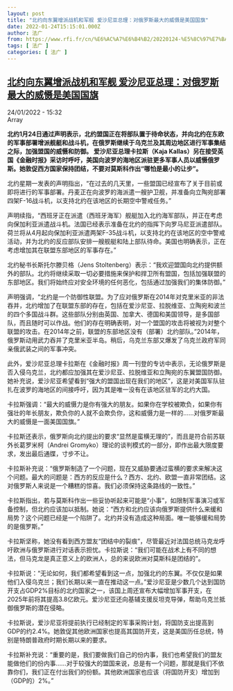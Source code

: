 ```yaml
---
layout: post
title: "北约向东翼增派战机和军舰 爱沙尼亚总理：对俄罗斯最大的威慑是美国国旗"
date: 2022-01-24T15:15:01.000Z
author: 法广
from: https://www.rfi.fr/cn/%E6%AC%A7%E6%B4%B2/20220124-%E5%8C%97%E7%BA%A6%E5%90%91%E4%B8%9C%E7%BF%BC%E5%A2%9E%E6%B4%BE%E6%88%98%E6%9C%BA%E5%92%8C%E5%86%9B%E8%88%B0-%E7%88%B1%E6%B2%99%E5%B0%BC%E4%BA%9A%E6%80%BB%E7%90%86-%E5%AF%B9%E4%BF%84%E7%BD%97%E6%96%AF%E6%9C%80%E5%A4%A7%E7%9A%84%E5%A8%81%E6%85%91%E6%98%AF%E7%BE%8E%E5%9B%BD%E5%9B%BD%E6%97%97
tags: [ 法广 ]
categories: [ 法广 ]
---
```

<!--1643037301000-->
[北约向东翼增派战机和军舰 爱沙尼亚总理：对俄罗斯最大的威慑是美国国旗](https://www.rfi.fr/cn/%E6%AC%A7%E6%B4%B2/20220124-%E5%8C%97%E7%BA%A6%E5%90%91%E4%B8%9C%E7%BF%BC%E5%A2%9E%E6%B4%BE%E6%88%98%E6%9C%BA%E5%92%8C%E5%86%9B%E8%88%B0-%E7%88%B1%E6%B2%99%E5%B0%BC%E4%BA%9A%E6%80%BB%E7%90%86-%E5%AF%B9%E4%BF%84%E7%BD%97%E6%96%AF%E6%9C%80%E5%A4%A7%E7%9A%84%E5%A8%81%E6%85%91%E6%98%AF%E7%BE%8E%E5%9B%BD%E5%9B%BD%E6%97%97)
------

<div>
<div>24/01/2022 - 15:32</div>Array<p><strong>                    北约1月24日通过声明表示，北约盟国正在将部队置于待命状态，并向北约在东欧的军事部署增派舰艇和战斗机，在俄罗斯继续于乌克兰及其周边地区进行军事集结之际，加强盟国的威慑和防御。 爱沙尼亚总理卡拉斯（Kaja Kallas）另在接受英国《金融时报》采访时呼吁，美国向波罗的海地区派驻更多军事人员以威慑俄罗斯。她敦促西方国家保持团结，不要对莫斯科作出“哪怕是最小的让步”。                </strong></p><div >                    <p>北约星期一发表的声明指出，“在过去的几天里，一些盟国已经宣布了关于目前或即将进行的军事部署。丹麦正在向波罗的海派遣一艘护卫舰，并准备向立陶宛部署四架F-16战斗机，以支持北约在该地区的长期空中警戒任务。”</p><p>声明续指，“西班牙正在派遣（西班牙海军）舰艇加入北约海军部队，并正在考虑向保加利亚派遣战斗机。法国已经表示准备在北约的指挥下向罗马尼亚派遣部队。荷兰将从4月起向保加利亚派遣两架F-35战斗机，以支持北约在该地区的空中警戒活动，并为北约的反应部队安排一艘舰艇和陆上部队待命。美国也明确表示，正在考虑增加其在联盟东部地区的军事存在。”</p><p>北约秘书长斯托尔滕贝格（Jens Stoltenberg）表示：“我欢迎盟国向北约提供额外的部队。北约将继续采取一切必要措施来保护和捍卫所有盟国，包括加强联盟的东部地区。我们将始终应对安全环境的任何恶化，包括通过加强我们的集体防御。”</p><p>声明强调，“北约是一个防御性联盟。为了应对俄罗斯在2014年对克里米亚的非法吞并，北约增加了在联盟东部的存在，包括在爱沙尼亚、拉脱维亚、立陶宛和波兰的四个多国战斗群。这些部队分别由英国、加拿大、德国和美国领导，是多国部队，而且随时可以作战。他们的存在明确表明，对一个盟国的攻击将被视为对整个联盟的攻击。在2014年之前，联盟的东部地区没有（部署）北约部队。”2014年，俄罗斯动用武力吞并了克里米亚半岛。稍后，乌克兰东部又爆发了乌克兰政府军同亲俄武装之间的军事冲突。</p><p>此外，爱沙尼亚总理卡拉斯在《金融时报》周一刊登的专访中表示，无论俄罗斯是否入侵乌克兰，北约都应加强其在爱沙尼亚、拉脱维亚和立陶宛的东翼盟国防御。她补充说，爱沙尼亚希望看到“强大的盟国出现在我们的地区”，这是对美国军队驻扎在波罗的海地区的间接呼吁，因为其是唯一没有在该地区驻军的北约大国。</p><p>卡拉斯强调：“最大的威慑力是你有强大的朋友。如果你在学校被欺负，如果你有强壮的年长朋友，欺负你的人就不会欺负你，这和威慑力是一样的......对俄罗斯最大的威慑是一面美国国旗。”</p><p>卡拉斯还表示，俄罗斯向北约提出的要求“显然是蛮横无理的”，而且是符合前苏联外长葛罗米柯（Andrei Gromyko）理论的谈判模式的一部分，即作出最大限度要求，发出最后通牒，寸步不让。</p><p>卡拉斯补充说：“俄罗斯制造了一个问题，现在又威胁要通过蛮横的要求来解决这个问题。最大的问题是：西方的反应是什么？西方、北约、欧盟一直非常团结。这对俄罗斯人来说是一个糟糕的惊喜。我们必须保持这条路线的一致性。”</p><p>卡拉斯指出，若与莫斯科作出一些妥协听起来可能是“小事”，如限制军事演习或军备控制，但北约应该加以抵制。她说：“西方和北约应该向俄罗斯提供什么来缓和局势？这个问题已经是一个陷阱了。北约并没有造成这种局面。唯一能够缓和局势的是俄罗斯。”</p><p>卡拉斯坚称，她没有看到西方盟友“团结中的裂痕”，尽管最近对法国总统马克龙呼吁欧洲与俄罗斯进行对话表示担忧。卡拉斯说：“我们可能在战术上有不同的想法，但马克龙是真正意义上的欧洲人，总的来说欧洲对莫斯科是团结的”。</p><p>卡拉斯说：“无论如何，我们都希望看到这一点，加强北约的东翼。不仅仅是如果他们入侵乌克兰；我们长期以来一直在推动这一点。”爱沙尼亚是少数几个达到国防开支占GDP2%目标的北约国家之一，该国上周还宣布大幅增加军事开支，在2025年前将其提高3.8亿欧元。爱沙尼亚还向基辅支援反坦克导弹，帮助乌克兰抵御俄罗斯的潜在侵略。</p><p>卡拉斯说，爱沙尼亚将提前执行已经制定的军事采购计划，将国防支出提高到GDP的约2.4%。她敦促其他欧洲国家也提高其国防开支，这是美国历任总统，特别是特朗普政府时期长期以来的要求。</p><p>卡拉斯补充说：“重要的是，我们要做我们自己的份内事，我们也希望我们的盟友能做他们的份内事……对于较强大的盟国来说，总是有一个问题，那就是我们不依靠你们，我们正在付出我们的份额。其他欧洲国家也应该（将国防开支）增加到（GDP的）2%。”</p>                                            <div data-selfpromo-newsletter>    </div>    <div data-selfpromo-app>    </div>                </div>
</div>
